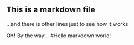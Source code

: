 ﻿## This is a markdown file
...and there is other lines just to see how it works

**Oh!** By the way...
#Hello markdown world!
